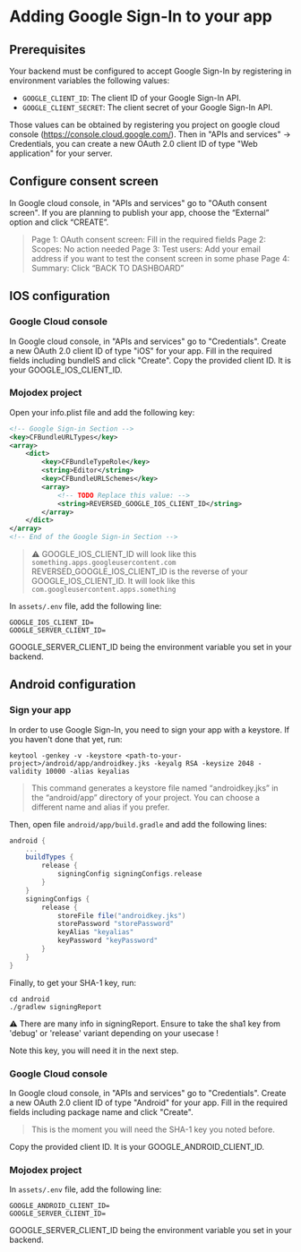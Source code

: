 # Adding Google Sign-In to your app

## Prerequisites
Your backend must be configured to accept Google Sign-In by registering in environment variables the following values:
- `GOOGLE_CLIENT_ID`: The client ID of your Google Sign-In API.
- `GOOGLE_CLIENT_SECRET`: The client secret of your Google Sign-In API.

Those values can be obtained by registering you project on google cloud console (https://console.cloud.google.com/).
Then in "APIs and services" -> Credentials, you can create a new OAuth 2.0 client ID of type "Web application" for your server.

## Configure consent screen
In Google cloud console, in "APIs and services" go to "OAuth consent screen".
If you are planning to publish your app, choose the “External” option and click “CREATE”.
> Page 1: OAuth consent screen: Fill in the required fields
> Page 2: Scopes: No action needed
> Page 3: Test users: Add your email address if you want to test the consent screen in some phase
> Page 4: Summary: Click “BACK TO DASHBOARD”

## IOS configuration
### Google Cloud console
In Google cloud console, in "APIs and services" go to "Credentials".
Create a new OAuth 2.0 client ID of type "iOS" for your app.
Fill in the required fields including bundleIS and click "Create".
Copy the provided client ID. It is your GOOGLE_IOS_CLIENT_ID.

### Mojodex project
Open your info.plist file and add the following key:
```xml
<!-- Google Sign-in Section -->
<key>CFBundleURLTypes</key>
<array>
    <dict>
        <key>CFBundleTypeRole</key>
        <string>Editor</string>
        <key>CFBundleURLSchemes</key>
        <array>
            <!-- TODO Replace this value: -->
            <string>REVERSED_GOOGLE_IOS_CLIENT_ID</string>
        </array>
    </dict>
</array>
<!-- End of the Google Sign-in Section -->
```
> ⚠️ GOOGLE_IOS_CLIENT_ID will look like this `something.apps.googleusercontent.com`
> REVERSED_GOOGLE_IOS_CLIENT_ID is the reverse of your GOOGLE_IOS_CLIENT_ID. It will look like this `com.googleusercontent.apps.something`

In `assets/.env` file, add the following line:
```env
GOOGLE_IOS_CLIENT_ID=
GOOGLE_SERVER_CLIENT_ID=
``` 
GOOGLE_SERVER_CLIENT_ID being the environment variable you set in your backend.

## Android configuration
### Sign your app
In order to use Google Sign-In, you need to sign your app with a keystore.
If you haven't done that yet, run:
```shell
keytool -genkey -v -keystore <path-to-your-project>/android/app/androidkey.jks -keyalg RSA -keysize 2048 -validity 10000 -alias keyalias
```

> This command generates a keystore file named “androidkey.jks” in the “android/app” directory of your project. You can choose a different name and alias if you prefer.

Then, open file `android/app/build.gradle` and add the following lines:
```gradle
android {
    ...
    buildTypes {
        release {
            signingConfig signingConfigs.release
        }
    }
    signingConfigs {
        release {
            storeFile file("androidkey.jks")
            storePassword "storePassword"
            keyAlias "keyalias"
            keyPassword "keyPassword"
        }
    }
}
```

Finally, to get your SHA-1 key, run:
```shell
cd android
./gradlew signingReport
```

⚠️ There are many info in signingReport. Ensure to take the sha1 key from 'debug' or 'release' variant depending on your usecase !

Note this key, you will need it in the next step.

### Google Cloud console
In Google cloud console, in "APIs and services" go to "Credentials".
Create a new OAuth 2.0 client ID of type "Android" for your app.
Fill in the required fields including package name and click "Create".

> This is the moment you will need the SHA-1 key you noted before.

Copy the provided client ID. It is your GOOGLE_ANDROID_CLIENT_ID.

### Mojodex project
In `assets/.env` file, add the following line:
```env
GOOGLE_ANDROID_CLIENT_ID=
GOOGLE_SERVER_CLIENT_ID=
``` 
GOOGLE_SERVER_CLIENT_ID being the environment variable you set in your backend.